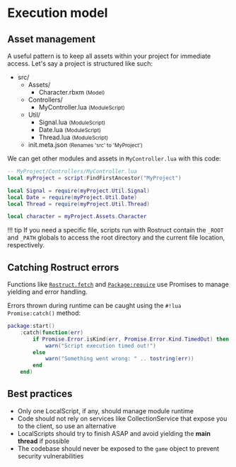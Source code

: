 # Execution model

## Asset management

A useful pattern is to keep all assets within your project for immediate access. Let's say a project is structured like such:

* src/
	* Assets/
		* Character.rbxm <small>(Model)</small>
	* Controllers/
		* MyController.lua <small>(ModuleScript)</small>
	* Util/
		* Signal.lua <small>(ModuleScript)</small>
		* Date.lua <small>(ModuleScript)</small>
		* Thread.lua <small>(ModuleScript)</small>
	* init.meta.json <small>(Renames 'src' to 'MyProject')</small>

We can get other modules and assets in `MyController.lua` with this code:

```lua
-- MyProject/Controllers/MyController.lua
local myProject = script:FindFirstAncestor("MyProject")

local Signal = require(myProject.Util.Signal)
local Date = require(myProject.Util.Date)
local Thread = require(myProject.Util.Thread)

local character = myProject.Assets.Character
```

!!! tip
	If you need a specific file, scripts run with Rostruct contain the `_ROOT` and `_PATH` globals to access the root directory and the current file location, respectively.

## Catching Rostruct errors

Functions like [`Rostruct.fetch`](../api-reference/rostruct/fetch.md) and [`Package:require`](../api-reference/package/require.md) use Promises to manage yielding and error handling.

Errors thrown during runtime can be caught using the `#!lua Promise:catch()` method:

```lua
package:start()
	:catch(function(err)
		if Promise.Error.isKind(err, Promise.Error.Kind.TimedOut) then
			warn("Script execution timed out!")
		else
			warn("Something went wrong: " .. tostring(err))
		end
	end)
```

## Best practices

* Only one LocalScript, if any, should manage module runtime
* Code should not rely on services like CollectionService that expose you to the client, so use an alternative
* LocalScripts should try to finish ASAP and avoid yielding the **main thread** if possible
* The codebase should never be exposed to the `game` object to prevent security vulnerabilities
